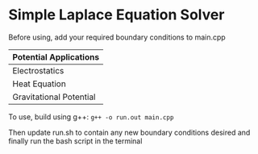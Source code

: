 # Simple Laplace Equation Solver

Before using, add your required boundary conditions to main.cpp

| Potential Applications|
|-----------------------|
| Electrostatics        |
| Heat Equation         | 
|Gravitational Potential|

To use, build using g++: ``` g++ -o run.out main.cpp ```

Then update run.sh to contain any new boundary conditions desired and finally run the bash script in the terminal
